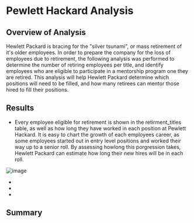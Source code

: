 # Pewlett Hackard Analysis
## Overview of Analysis
Hewlett Packard is bracing for the "silver tsunami", or mass retirement of it's older employees. In order to prepare the company for the loss of employees due to retirement, the following analysis was performed to determine the number of retiring employees per title, and identify employees who are eligible to participate in a mentorship program one they are retired. This analysis will help Hewlett Packard determine which positions will need to be filled, and how many retirees can mentor those hired to fill their positions.

## Results
* Every employee eligible for retirement is shown in the retirment_titles table, as well as how long they have worked in each position at Pewlett Hackard. It is easy to chart the growth of each employees career, as some employees started out in entry level positions and worked their way up to a senior roll. By assessing howlong this porgression takes, Hewlett Packard can estimate how long their new hires will be in each roll.

![image](https://user-images.githubusercontent.com/67409852/140635481-78f2b4e9-df9d-49aa-aea9-165d4a2055ce.png)

* 
*
*

## Summary

